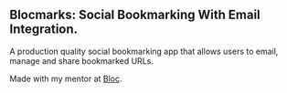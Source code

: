 ## Blocmarks: Social Bookmarking With Email Integration.

A production quality social bookmarking app that allows users to email, manage and share bookmarked URLs.

Made with my mentor at [Bloc](http://bloc.io).